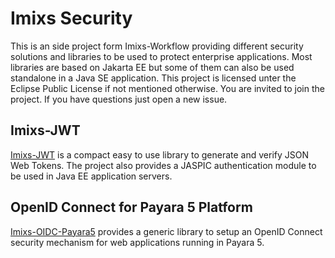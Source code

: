 # Imixs Security

This is an side project form Imixs-Workflow providing different security solutions and libraries to be used to protect enterprise applications.
Most libraries are based on Jakarta EE but some of them can also be used standalone in a Java SE application. This project is licensed unter the Eclipse Public License if not mentioned otherwise. You are invited to join the project. If you have questions just open a new issue.

## Imixs-JWT

[Imixs-JWT](./imixs-jwt/README.md) is a compact easy to use library to generate and verify JSON Web Tokens.
The project also provides a JASPIC authentication module to be used in Java EE application servers.

## OpenID Connect for Payara 5 Platform

[Imixs-OIDC-Payara5](./imixs-oidc-payara5/README.md) provides a generic library to setup an OpenID Connect security mechanism for web applications running in Payara 5.

